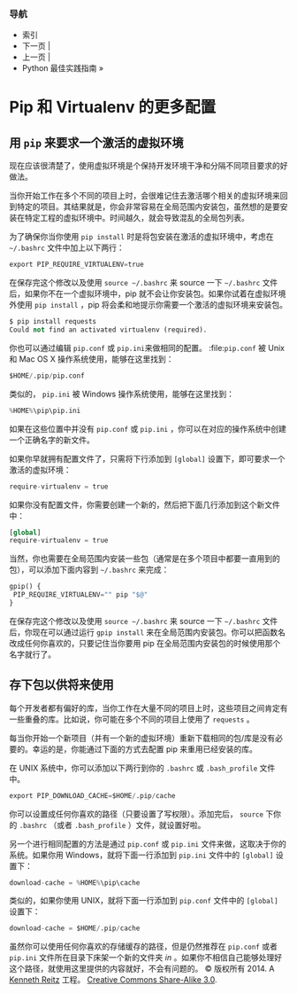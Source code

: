 ### 导航

*   索引
*   下一页 |
*   上一页 |
*   Python 最佳实践指南 »

 # Pip 和 Virtualenv 的更多配置

## 用 `pip` 来要求一个激活的虚拟环境

现在应该很清楚了，使用虚拟环境是个保持开发环境干净和分隔不同项目要求的好做法。

当你开始工作在多个不同的项目上时，会很难记住去激活哪个相关的虚拟环境来回到特定的项目。其结果就是，你会非常容易在全局范围内安装包，虽然想的是要安装在特定工程的虚拟环境中。时间越久，就会导致混乱的全局包列表。

为了确保你当你使用 `pip install` 时是将包安装在激活的虚拟环境中，考虑在 `~/.bashrc` 文件中加上以下两行：

```py
export PIP_REQUIRE_VIRTUALENV=true 
```

在保存完这个修改以及使用 `source ~/.bashrc` 来 source 一下 `~/.bashrc` 文件后，如果你不在一个虚拟环境中，pip 就不会让你安装包。如果你试着在虚拟环境外使用 `pip install` ，pip 将会柔和地提示你需要一个激活的虚拟环境来安装包。

```py
$ pip install requests
Could not find an activated virtualenv (required). 
```

你也可以通过编辑 `pip.conf` 或 `pip.ini`来做相同的配置。 :file:`pip.conf` 被 Unix 和 Mac OS X 操作系统使用，能够在这里找到：

```py
$HOME/.pip/pip.conf 
```

类似的， `pip.ini` 被 Windows 操作系统使用，能够在这里找到：

```py
%HOME%\pip\pip.ini 
```

如果在这些位置中并没有 `pip.conf` 或 `pip.ini` ，你可以在对应的操作系统中创建一个正确名字的新文件。

如果你早就拥有配置文件了，只需将下行添加到 `[global]` 设置下，即可要求一个激活的虚拟环境：

```py
require-virtualenv = true 
```

如果你没有配置文件，你需要创建一个新的，然后把下面几行添加到这个新文件中：

```py
[global]
require-virtualenv = true 
```

当然，你也需要在全局范围内安装一些包（通常是在多个项目中都要一直用到的包），可以添加下面内容到 `~/.bashrc` 来完成：

```py
gpip() {
 PIP_REQUIRE_VIRTUALENV="" pip "$@"
} 
```

在保存完这个修改以及使用 `source ~/.bashrc` 来 source 一下 `~/.bashrc` 文件后，你现在可以通过运行 `gpip install` 来在全局范围内安装包。你可以把函数名改成任何你喜欢的，只要记住当你要用 pip 在全局范围内安装包的时候使用那个名字就行了。

## 存下包以供将来使用

每个开发者都有偏好的库，当你工作在大量不同的项目上时，这些项目之间肯定有一些重叠的库。比如说，你可能在多个不同的项目上使用了 `requests` 。

每当你开始一个新项目（并有一个新的虚拟环境）重新下载相同的包/库是没有必要的。幸运的是，你能通过下面的方式去配置 pip 来重用已经安装的库。

在 UNIX 系统中，你可以添加以下两行到你的 `.bashrc` 或 `.bash_profile` 文件中。

```py
export PIP_DOWNLOAD_CACHE=$HOME/.pip/cache 
```

你可以设置成任何你喜欢的路径（只要设置了写权限）。添加完后， `source` 下你的 `.bashrc` （或者 `.bash_profile` ）文件，就设置好啦。

另一个进行相同配置的方法是通过 `pip.conf` 或 `pip.ini` 文件来做，这取决于你的系统。如果你用 Windows，就将下面一行添加到 `pip.ini` 文件中的 `[global]` 设置下：

```py
download-cache = %HOME%\pip\cache 
```

类似的，如果你使用 UNIX，就将下面一行添加到 `pip.conf` 文件中的 `[global]` 设置下：

```py
download-cache = $HOME/.pip/cache 
```

虽然你可以使用任何你喜欢的存储缓存的路径，但是仍然推荐在 `pip.conf` 或者 `pip.ini` 文件所在目录下床架一个新的文件夹 *in* 。如果你不相信自己能够处理好这个路径，就使用这里提供的内容就好，不会有问题的。 © 版权所有 2014\. A <a href="http://kennethreitz.com/pages/open-projects.html">Kenneth Reitz</a> 工程。 <a href="http://creativecommons.org/licenses/by-nc-sa/3.0/"> Creative Commons Share-Alike 3.0</a>.
